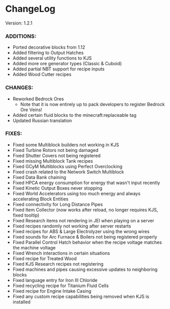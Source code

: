 # ChangeLog

Version: 1.2.1

### ADDITIONS:
- Ported decorative blocks from 1.12
- Added filtering to Output Hatches
- Added several utility functions to KJS
- Added more ore generator types (Classic & Cuboid)
- Added partial NBT support for recipe inputs
- Added Wood Cutter recipes

### CHANGES:
- Reworked Bedrock Ores
  - Note that it is now entirely up to pack developers to register Bedrock Ore Veins!
- Added certain fluid blocks to the minecraft:replaceable tag
- Updated Russian translation

### FIXES:
- Fixed some Multiblock builders not working in KJS
- Fixed Turbine Rotors not being damaged
- Fixed Shutter Covers not being registered
- Fixed missing Multiblock Tank recipes
- Fixed GCyM Multiblocks using Perfect Overclocking
- Fixed crash related to the Network Switch Multiblock
- Fixed Data Bank chaining
- Fixed HPCA energy consumption for energy that wasn't input recently
- Fixed Kinetic Output Boxes never stopping
- Fixed World Accelerators using too much energy and always accelerating Block Entities
- Fixed connectivity for Long Distance Pipes
- Fixed Item Collector (now works after reload, no longer requires KJS, fixed tooltip)
- Fixed Research items not rendering in JEI when playing on a server
- Fixed recipes randomly not working after server restarts
- Fixed recipes for ABS & Large Electrolyzer using the wrong wires
- Fixed sounds for Arc Furnace & Boilers not being registered properly
- Fixed Parallel Control Hatch behavior when the recipe voltage matches the machine voltage
- Fixed Wrench interactions in certain situations
- Fixed recipe for Treated Wood
- Fixed KJS Research recipes not registering
- Fixed machines and pipes causing excessive updates to neighboring blocks
- Fixed language entry for Iron III Chloride
- Fixed recycling recipe for Titanium Fluid Cells
- Fixed recipe for Engine Intake Casing
- Fixed any custom recipe capabilities being removed when KJS is installed
